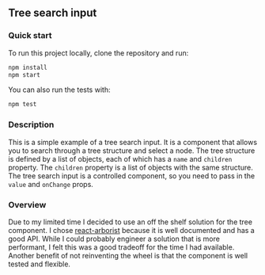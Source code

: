 ## Tree search input

### Quick start

To run this project locally, clone the repository and run:

```bash
npm install
npm start
```

You can also run the tests with:

```bash
npm test
```


### Description

This is a simple example of a tree search input. It is a component that allows you to search through a tree structure and select a node. The tree structure is defined by a list of objects, each of which has a `name` and `children` property. The `children` property is a list of objects with the same structure. The tree search input is a controlled component, so you need to pass in the `value` and `onChange` props.


### Overview

Due to my limited time I decided to use an off the shelf solution for the tree component. I chose [react-arborist](https://github.com/brimdata/react-arborist) because it is well documented and has a good API. While I could probably engineer a solution that is more performant, I felt this was a good tradeoff for the time I had available. Another benefit of not reinventing the wheel is that the component is well tested and flexible.  




